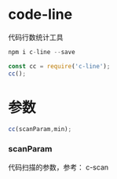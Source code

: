 # code-line

代码行数统计工具

```js
npm i c-line --save
```

```js
const cc = require('c-line');
cc();
```

# 参数

```js
cc(scanParam,min);
```

### scanParam

代码扫描的参数，参考： c-scan 